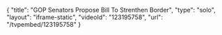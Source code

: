 {
    "title": "GOP Senators Propose Bill To Strenthen Border",
    "type": "solo",
    "layout": "iframe-static",
    "videoId": "123195758",
    "url": "\/tvpembed\/123195758"
}